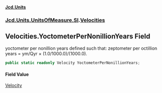 #### [Jcd.Units](index.md 'index')

### [Jcd.Units.UnitsOfMeasure.SI](Jcd.Units.UnitsOfMeasure.SI.md 'Jcd.Units.UnitsOfMeasure.SI').[Velocities](Velocities.md 'Jcd.Units.UnitsOfMeasure.SI.Velocities')

## Velocities.YoctometerPerNonillionYears Field

yoctometer per nonillion years defined such that: zeptometer per octillion years = ym/Qyr × (1.0/1000.0)/(1000.0).

```csharp
public static readonly Velocity YoctometerPerNonillionYears;
```

#### Field Value

[Velocity](Velocity.md 'Jcd.Units.UnitTypes.Velocity')
